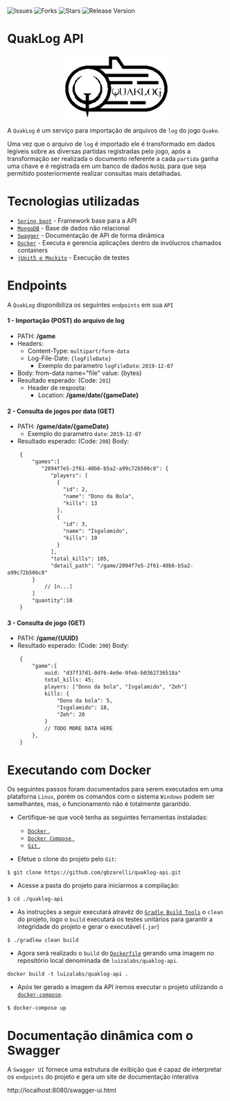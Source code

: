 ![Issues](https://img.shields.io/github/issues/gbzarelli/quaklog-api.svg) 
![Forks](https://img.shields.io/github/forks/gbzarelli/quaklog-api.svg) 
![Stars](https://img.shields.io/github/stars/gbzarelli/quaklog-api.svg) 
![Release Version](https://img.shields.io/github/release/gbzarelli/quaklog-api.svg)

# QuakLog API

<p align="center">
    <img src="./documentation/quaklog.png" height="150">
</p>

A `QuakLog` é um serviço para importação de arquivos de `log` do jogo `Quake`.

Uma vez que o arquivo de `log` é importado ele é transformado em dados legíveis sobre
as diversas partidas registradas pelo jogo, após a transformação ser realizada o documento
referente a cada `partida` ganha uma chave e é registrada em um banco de dados `NoSQL` para que 
seja permitido posteriormente realizar consultas mais detalhadas.

# Tecnologias utilizadas

 - [`Spring boot`](https://spring.io) - Framework base para a API
 - [`MongoDB`](https://www.mongodb.com) - Base de dados não relacional
 - [`Swagger`](https://swagger.io) - Documentação de API de forma dinâmica
 - [`Docker`](https://www.docker.com) - Executa e gerencia aplicações dentro de invólucros chamados containers
 - [`jUnit5 e Mockito`](https://junit.org/junit5/) - Execução de testes
 
# Endpoints

A `QuakLog` disponibiliza os seguintes `endpoints` em sua `API`

#### 1 - Importação (**POST**) do arquivo de log
- PATH: **/game**
- Headers:
    - Content-Type: `multipart/form-data`
    - Log-File-Date: `{logFileDate}`
        * Exemplo do parametro `logFileDate`: `2019-12-07`
- Body: from-data name="file" value: {bytes}
- Resultado esperado: (Code: `201`)
    * Header de resposta:
      * Location: **/game/date/{gameDate}**

#### 2 -  Consulta de jogos por data (**GET**)
- PATH: **/game/date/{gameDate}**
  - Exemplo do parametro `date`: `2019-12-07`
- Resultado esperado: (Code: `200`)
Body:
```text
    {
        "games":[
           "2094f7e5-2f61-40b6-b5a2-a99c72b506c8": {
              "players": [
                {
                  "id": 2,
                  "name": "Dono da Bola",
                  "kills": 13
                },
                {
                  "id": 3,
                  "name": "Isgalamido",
                  "kills": 19
                }
              ],
              "total_kills": 105,
              "detail_path": "/game/2094f7e5-2f61-40b6-b5a2-a99c72b506c8"
        }
            // [n...]
        ]
        "quantity":10
    }
```

#### 3 -  Consulta de jogo (**GET**)
- PATH: **/game/{UUID}**
- Resultado esperado: (Code: `200`)
Body:
```text
    {
        "game":{
            uuid: "d37f37d1-0df6-4e9e-9feb-b0362736518a"
            total_kills: 45;
            players: ["Dono da bola", "Isgalamido", "Zeh"]
            kills: {
                "Dono da bola": 5,
                "Isgalamido": 18,
                "Zeh": 20
            }
            // TODO MORE DATA HERE
        },
    }
```

# Executando com Docker

Os seguintes passos foram documentados para serem executados em uma plataforna
 `Linux`, porém os comandos com o sistema `Windows` podem ser semelhantes, mas,
 o funcionamento não é totalmente garantido. 
   
- Certifique-se que você tenha as seguintes ferramentas instaladas:
    * [`Docker` ](https://docs.docker.com/install/), 
    * [`Docker Compose` ](https://docs.docker.com/compose/install/),
    * [`Git` ](https://git-scm.com/downloads),

- Efetue o clone do projeto pelo `Git`:

```shell
$ git clone https://github.com/gbzarelli/quaklog-api.git
```

- Acesse a pasta do projeto para iniciarmos a compilação:

```shell
$ cd ./quaklog-api
```

- As instruções a seguir executará atravéz do [`Gradle Build Tools`](https://gradle.org) 
o `clean` do projeto, logo o `build` executará os testes unitários 
para garantir a integridade do projeto e gerar o executável (`.jar`)

```shell
$ ./gradlew clean build
```

- Agora será realizado o `build` do [`Dockerfile`](./Dockerfile) gerando uma imagem 
no repositório local denominada de `luizalabs/quaklog-api`. 

```shell
docker build -t luizalabs/quaklog-api .
```

- Após ter gerado a imagem da API iremos executar o projeto utilizando o [`docker-compose`](./docker-compose.yml).

```shell
$ docker-compose up
```

# Documentação dinâmica com o Swagger

A `Swagger UI` fornece uma estrutura de exibição que é capaz de interpretar os `endpoints` do projeto 
e gera um site de documentação interativa

http://localhost:8080/swagger-ui.html
